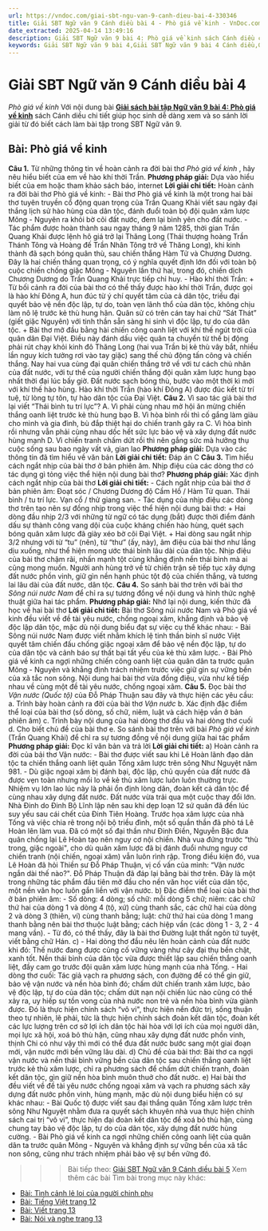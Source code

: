 ```yaml
---
url: https://vndoc.com/giai-sbt-ngu-van-9-canh-dieu-bai-4-330346
title: Giải SBT Ngữ văn 9 Cánh diều bài 4 - Phò giá về kinh - VnDoc.com
date_extracted: 2025-04-14 13:49:16
description: Giải SBT Ngữ văn 9 bài 4: Phò giá về kinh sách Cánh diều có đáp án chi tiết cho các bạn cùng tham khảo.
keywords: Giải SBT Ngữ văn 9 bài 4,Giải SBT Ngữ văn 9 bài 4 Cánh diều,Giải sách bài tập Ngữ văn CD lớp 9,Ngữ văn lớp 9 Cánh diều,giải bài tập ngữ văn lớp 9,bài Phò giá về kinh,giải SBT ngữ văn 9 CD trang 9
---
```


# Giải SBT Ngữ văn 9 Cánh diều bài 4
 _Phò giá về kinh_
Với nội dung bài [**Giải sách bài tập Ngữ văn 9 bài 4: Phò giá về kinh**](<https://vndoc.com/giai-sbt-ngu-van-9-canh-dieu-bai-4-330346>) sách Cánh diều chi tiết giúp học sinh dễ dàng xem và so sánh lời giải từ đó biết cách làm bài tập trong SBT Ngữ văn 9.
## Bài: Phò giá về kinh
**Câu 1.** Từ những thông tin về hoàn cảnh ra đời bài thơ _Phò giá về kinh_ , hãy nêu hiểu biết của em về hào khí thời Trần.
**Phương pháp giải:**
Dựa vào hiểu biết của em hoặc tham khảo sách báo, internet
**Lời giải chi tiết:**
Hoàn cảnh ra đời bài thơ Phò giá về kinh:
\- Bài thơ Phò giá về kinh là một trong hai bài thơ tuyên truyền cổ động quan trọng của Trần Quang Khải viết sau ngày đại thắng lịch sử hào hùng của dân tộc, đánh đuổi toàn bộ đội quân xâm lược Mông - Nguyên ra khỏi bờ cõi đất nước, đem lại bình yên cho đất nước.
\- Tác phẩm được hoàn thành sau ngay tháng 9 năm 1285, thời gian Trần Quang Khải được lệnh hô giá trở lại Thăng Long \(Thái thượng hoàng Trần Thánh Tông và Hoàng đế Trần Nhân Tông trở về Thăng Long\), khi kinh thành đã sạch bóng quân thù, sau chiến thắng Hàm Tử và Chương Dương. Đây là hai chiến thắng quan trọng, có ý nghĩa quyết định lớn đối với toàn bộ cuộc chiến chống giặc Mông - Nguyên lần thứ hai, trong đó, chiến dịch Chương Dương do Trần Quang Khải trực tiếp chỉ huy.
\- Hào khí thời Trần:
\+ Từ bối cảnh ra đời của bài thơ có thể thấy được hào khí thời Trần, được gọi là hào khí Đông A, hun đúc từ ý chí quyết tâm của cả dân tộc, triều đại quyết bảo vệ nền độc lập, tự do, toàn vẹn lãnh thổ của dân tộc, không chịu làm nô lệ trước kẻ thù hung hãn. Quân sử có trên cán tay hai chữ “Sát Thát” \(giết giặc Nguyên\) với tinh thần sẵn sàng hi sinh vì độc lập, tự do của dân tộc.
\+ Bài thơ mở đầu bằng hài chiến công oanh liệt với khí thế ngút trời của quân dân Đại Việt. Điều này đánh dấu việc quân ta chuyển từ thế bị động phải rút chạy khỏi kinh đô Thăng Long \(hai vua Trần bị kẻ thù vây bắt, nhiều lần nguy kích tưởng rơi vào tay giặc\) sang thế chủ động tấn công và chiến thắng. Nay hai vua cùng đại quân chiến thắng trở về với tư cách chủ nhân của đất nước, với tư thế của người chiến thắng đội quân xâm lược hung bạo nhất thời đại lúc bấy giờ. Đất nước sạch bóng thù, bước vào một thời kì mới với khí thế hào hùng.
Hào khí thời Trần \(hào khí Đông A\) được đúc kết từ trí tuệ, từ lòng tự tôn, tự hào dân tộc của Đại Việt.
**Câu 2.** Vì sao tác giả bài thơ lại viết “Thái bình tu trí lực”?
A. Vì phải cùng nhau mở hội ăn mừng chiến thắng oanh liệt trước kẻ thù hung bạo
B. Vì hòa bình rồi thì cố gắng làm giàu cho mình và gia đình, bù đắp thiệt hại do chiến tranh gây ra
C. Vì hòa bình rồi nhưng vẫn phải cùng nhau dốc hết sức lực bảo vệ và xây dựng đất nước hùng mạnh
D. Vì chiến tranh chấm dứt rồi thì nên gắng sức mà hưởng thụ cuộc sống sau bao ngày vất vả, gian lao
**Phương pháp giải:**
Dựa vào các thông tin đã tìm hiểu về văn bản
**Lời giải chi tiết:**
Đáp án C
**Câu 3.** Tìm hiểu cách ngắt nhịp của bài thơ ở bản phiên âm. Nhịp điệu của các dòng thơ có tác dụng gì tỏng việc thể hiện nội dung bài thơ?
**Phương pháp giải:**
Xác định cách ngắt nhịp của bài thơ
**Lời giải chi tiết:**
\- Cách ngắt nhịp của bài thơ ở bản phiên âm: Đoạt sóc / Chương Dương độ Cầm Hồ / Hàm Tử quan. Thái bình / tu trí lực. Vạn cổ / thử giang san.
\- Tác dụng của nhịp điệu các dòng thơ trên tạo nên sự đồng nhịp trong việc thể hiện nội dung bài thơ:
\+ Hai dòng đầu nhịp 2/3 với những từ ngữ có tác dụng \(bắt\) được thời điểm đánh dấu sự thành công vang dội của cuộc kháng chiến hào hùng, quét sạch bóng quân xâm lược đã giày xéo bờ cõi Đại Việt.
\+ Hai dòng sau ngắt nhịp 3/2 nhưng với từ “tu” \(nên\), từ “thư” \(ấy, này\), âm điệu của bài thơ như lắng dịu xuống, như thể hiện mong ước thái bình lâu dài của dân tộc. Nhịp điệu của bài thơ chậm rãi, nhấn mạnh tột cùng khẳng định nền thái bình mà ai cũng mong muốn. Người anh hùng trở về từ chiến trận sẽ tiếp tục xây dựng đất nước phồn vinh, giữ gìn nền hạnh phúc tột độ của chiến thắng, và tương lai lâu dài của đất nước, dân tộc.
**Câu 4.** So sánh bài thơ trên với bài thơ _Sông núi nước Nam_ để chỉ ra sự tương đồng về nội dung và hình thức nghệ thuật giữa hai tác phẩm.
**Phương pháp giải:**
Nhớ lại nội dung, kiến thức đã học về hai bài thơ
**Lời giải chi tiết:**
Bài thơ Sông núi nước Nam và Phò giá về kinh đều viết về đề tài yêu nước, chống ngoại xâm, khẳng định và bảo vệ độc lập dân tộc, mặc dù nội dung biểu đạt sự việc cụ thể khác nhau:
\- Bài Sông núi nước Nam được viết nhằm khích lệ tinh thần binh sĩ nước Việt quyết tâm chiến đấu chống giặc ngoại xâm để bảo vệ nền độc lập, tự do của dân tộc và cảnh báo sự thất bại tất yếu của kẻ thù xâm lược.
\- Bài Phò giá về kinh ca ngợi những chiến công oanh liệt của quân dân ta trước quân Mông - Nguyên và khẳng định trách nhiệm trước việc giữ gìn sự vững bền của xã tắc non sông.
Nội dung hai bài thơ vừa đồng điệu, vừa như kế tiếp nhau về cùng một đề tài yêu nước, chống ngoại xâm.
**Câu 5.** Đọc bài thơ _Vận nước \(Quốc tộ\)_ của Đỗ Pháp Thuận sau đây và thực hiện các yêu cầu:
a. Trình bày hoàn cảnh ra đời của bài thơ _Vận nước_
b. Xác định đặc điểm thể loại của bài thơ \(số dòng, số chữ, niêm, luật và cách hiệp vần ở bản phiên âm\)
c. Trình bày nội dung của hai dòng thơ đầu và hai dòng thơ cuối
d. Cho biết chủ đề của bài thơ
e. So sánh bài thơ trên với bài _Phò giá về kinh_ \(Trần Quang Khải\) để chỉ ra sự tương đồng về nội dung giữa hai tác phẩm
**Phương pháp giải:**
Đọc kĩ văn bản và trả lời
**Lời giải chi tiết:**
a\) Hoàn cảnh ra đời của bải thơ Vận nước:
\- Bài thơ được viết sau khi Lê Hoàn lãnh đạo dân tộc ta chiến thắng oanh liệt quân Tống xâm lược trên sông Như Nguyệt năm 981.
\- Dù giặc ngoại xâm bị đánh bại, độc lập, chủ quyền của đất nước đã được vẹn toàn nhưng mối lo về kẻ thù xâm lược luôn luôn thường trực. Nhiệm vụ lớn lao lúc này là phải ổn định lòng dân, đoàn kết cả dân tộc để cùng nhau xây dựng đất nước. Đất nước vừa trải qua một cuộc thay đổi lớn. Nhà Đinh do Đinh Bộ Lĩnh lập nên sau khi dẹp loạn 12 sứ quân đã đến lúc suy yếu sau cái chết của Đinh Tiên Hoàng. Trước họa xâm lược của nhà Tống và việc chia rẽ trong nội bộ triều đình, một số quần thần đã phò tá Lê Hoàn lên làm vua. Đã có một số đại thần như Đinh Điền, Nguyễn Bặc đưa quân chống lại Lê Hoàn tạo nên nguy cơ nội chiến. Nhà vua đứng trước “thù trong, giặc ngoài", cho dù quân xâm lược đã bị đánh đuổi nhưng nguy cơ chiến tranh \(nội chiến, ngoại xâm\) vẫn luôn rình rập. Trong điều kiện đó, vua Lê Hoàn đã hỏi Thiền sư Đỗ Pháp Thuận, vị cố vấn của mình: “Vận nước ngắn dài thế nào?". Đỗ Pháp Thuận đã đáp lại bằng bài thơ trên. Đây là một trong những tác phẩm đầu tiên mở đầu cho nền văn học viết của dân tộc, một nền văn học luôn gắn liền với vận nước.
b\) Đặc điểm thể loại của bài thơ ở bản phiên âm:
\- Số dòng: 4 dòng; số chữ: mỗi dòng 5 chữ; niêm: các chữ thứ hai của dòng 1 và dòng 4 \(tộ, xứ\) cùng thanh sắc, các chữ hai của dòng 2 và dòng 3 \(thiên, ví\) cùng thanh bằng; luật: chữ thứ hai của dòng 1 mang thanh bằng nên bài thơ thuộc luật bằng; cách hiệp vần \(các dòng 1 - 3, 2 - 4 mang vần\).
\- Từ đó, có thể thấy, đây là bài thơ Đường luật thất ngôn tứ tuyệt, viết bằng chữ Hán.
c\) - Hai dòng thơ đầu nêu lên hoàn cảnh của đất nước khi đó: Thế nước đang được củng cố vững vàng như cây đại thụ bền chặt, xanh tốt. Nền thái bình của dân tộc vừa được thiết lập sau chiến thắng oanh liệt, đầy cam go trước đội quân xâm lược hùng mạnh của nhà Tống.
\- Hai dòng thơ cuối: Tác giả vạch ra phương sách, con đường để có thể gìn giữ, bảo vệ vận nước và nền hòa bình đó; chấm dứt chiến tranh xâm lược, bảo vệ độc lập, tự do của dân tộc; chấm dứt nạn nội chiến lúc nào cũng có thể xảy ra, uy hiếp sự tồn vong của nhà nước non trẻ và nền hòa bình vừa giành được. Đó là thực hiện chính sách “vô vi", thực hiện nền đức trị, sống thuận theo tự nhiên, lẽ phải, tức là thực hiện chính sách đoàn kết dân tộc, đoàn kết các lực lượng trên cơ sở lợi ích dân tộc hài hòa với lợi ích của mọi người dân, mọi lực xã hội, xoá bỏ thù hận, cũng nhau xây dựng đất nước phồn vinh, thịnh Chi có như vậy thì mới có thể đưa đất nước bước sang một giai đoạn mới, vận nước mới bền vững lâu dài.
d\) Chủ đề của bài thơ: Bài thơ ca ngợi vận nước và nền thái bình vững bền của dân tộc sau chiến thắng oanh liệt trước kẻ thù xâm lược, chỉ ra phương sách để chấm dứt chiến tranh, đoàn kết dân tộc, gìn giữ nền hòa bình muôn thuở cho đất nước.
e\) Hai bài thơ đều viết về đề tài yêu nước chống ngoại xâm và vạch ra phương sách xây dựng đất nước phồn vinh, hùng mạnh, mặc dù nội dung biểu hiện có sự khác nhau:
\- Bài Quốc tộ được viết sau đại thắng quân Tống xâm lược trên sông Như Nguyệt nhằm đưa ra quyết sách khuyên nhà vua thực hiện chính sách cai trị “vô vi”, thực hiện đại đoàn kết dân tộc để xoá bỏ thù hận, cùng chung tay bảo vệ độc lập, tự do của dân tộc, xây dựng đất nước hùng cường.
\- Bài Phò giá về kinh ca ngợi những chiến công oanh liệt của quân dân ta trước quân Mông - Nguyên và khẳng định sự vững bền của xã tắc non sông, cũng như trách nhiệm phải bảo vệ sự bền vững đó.
>>> Bài tiếp theo: [Giải SBT Ngữ văn 9 Cánh diều bài 5](<https://vndoc.com/giai-sbt-ngu-van-9-canh-dieu-bai-5-330350>)
Xem thêm các bài Tìm bài trong mục này khác:
  * [Bài: Tình cảnh lẻ loi của người chinh phụ](</giai-sbt-ngu-van-9-canh-dieu-bai-5-330350>)
  * [Bài: Tiếng Việt trang 12](</giai-sbt-ngu-van-9-canh-dieu-bai-6-330352>)
  * [Bài: Viết trang 13](</giai-sbt-ngu-van-9-canh-dieu-bai-7-330354>)
  * [Bài: Nói và nghe trang 13](</giai-sbt-ngu-van-9-canh-dieu-bai-8-330356>)

